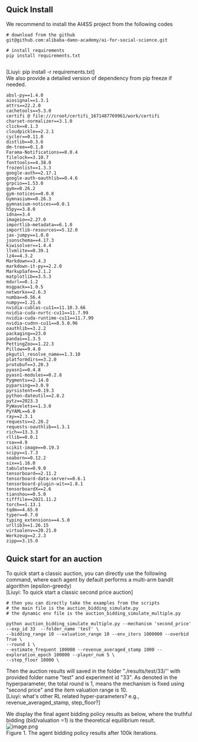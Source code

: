 ## Quick Install
We recommend to install the AI4SS project from the following codes
```shell
# download from the github 
git@github.com:alibaba-damo-academy/ai-for-social-science.git 

# install requirements
pip install requirements.txt


```
[Liuyi: pip install -r requirements.txt]<br />We also provide a detailed version of dependency from pip freeze if needed.

```shell
absl-py==1.4.0
aiosignal==1.3.1
attrs==22.2.0
cachetools==5.3.0
certifi @ file:///croot/certifi_1671487769961/work/certifi
charset-normalizer==3.1.0
click==8.1.3
cloudpickle==2.2.1
cycler==0.11.0
distlib==0.3.6
dm-tree==0.1.8
Farama-Notifications==0.0.4
filelock==3.10.7
fonttools==4.38.0
frozenlist==1.3.3
google-auth==2.17.1
google-auth-oauthlib==0.4.6
grpcio==1.53.0
gym==0.26.2
gym-notices==0.0.8
Gymnasium==0.26.3
gymnasium-notices==0.0.1
h5py==3.8.0
idna==3.4
imageio==2.27.0
importlib-metadata==6.1.0
importlib-resources==5.12.0
jax-jumpy==1.0.0
jsonschema==4.17.3
kiwisolver==1.4.4
llvmlite==0.39.1
lz4==4.3.2
Markdown==3.4.3
markdown-it-py==2.2.0
MarkupSafe==2.1.2
matplotlib==3.5.3
mdurl==0.1.2
msgpack==1.0.5
networkx==2.6.3
numba==0.56.4
numpy==1.21.6
nvidia-cublas-cu11==11.10.3.66
nvidia-cuda-nvrtc-cu11==11.7.99
nvidia-cuda-runtime-cu11==11.7.99
nvidia-cudnn-cu11==8.5.0.96
oauthlib==3.2.2
packaging==23.0
pandas==1.3.5
PettingZoo==1.22.3
Pillow==9.4.0
pkgutil_resolve_name==1.3.10
platformdirs==3.2.0
protobuf==3.20.3
pyasn1==0.4.8
pyasn1-modules==0.2.8
Pygments==2.14.0
pyparsing==3.0.9
pyrsistent==0.19.3
python-dateutil==2.8.2
pytz==2023.3
PyWavelets==1.3.0
PyYAML==6.0
ray==2.3.1
requests==2.28.2
requests-oauthlib==1.3.1
rich==13.3.3
rllib==0.0.1
rsa==4.9
scikit-image==0.19.3
scipy==1.7.3
seaborn==0.12.2
six==1.16.0
tabulate==0.9.0
tensorboard==2.11.2
tensorboard-data-server==0.6.1
tensorboard-plugin-wit==1.8.1
tensorboardX==2.6
tianshou==0.5.0
tifffile==2021.11.2
torch==1.13.1
tqdm==4.65.0
typer==0.7.0
typing_extensions==4.5.0
urllib3==1.26.15
virtualenv==20.21.0
Werkzeug==2.2.3
zipp==3.15.0
```

## Quick start for an auction 

To quick start a classic auction,  you can directly use the following command, where each agent by default performs a multi-arm bandit algorithm (epsilon-greedy) <br />[Liuyi: To quick start a classic second price auction]
```shell
# then you can directly take the examples from the scripts 
# the main file is the auction_bidding_simulate.py 
# the dynamic env file is the auction_bidding_simulate_multiple.py

python auction_bidding_simulate_multiple.py --mechanism 'second_price' --exp_id 33  --folder_name 'test' \
--bidding_range 10 --valuation_range 10 --env_iters 1000000 --overbid True \
--round 1 \
--estimate_frequent 100000 --revenue_averaged_stamp 1000 --exploration_epoch 100000 --player_num 5 \
--step_floor 10000 \
```


Then the auction results will saved in the folder "./results/test/33/'' with provided folder name "test" and experiment id "33". As denoted in the hyperparameter, the total round is 1, means the mechanism is fixed using "second price" and the item valuation range is 10.  <br />[Liuyi: what's other RL related hyper-parameters? e.g., revenue_averaged_stamp, step_floor?]

We display the final agent bidding policy results as below,  where the truthful bidding (bid/valuation =1) is the theoretical equilibrium result.<br />![image.png](https://intranetproxy.alipay.com/skylark/lark/0/2023/png/229273/1684208003453-c1358d2a-f2b5-45e1-8061-d894fa9f8e75.png?x-oss-process=image/format,png#clientId=u6aca483e-306e-4&from=paste&height=480&id=uf4398f10&originHeight=480&originWidth=640&originalType=binary&ratio=1&rotation=0&showTitle=false&size=1229090&status=done&style=none&taskId=ubf766edc-03da-4f02-a86b-05f1cc90144&title=&width=640)<br />Figure 1. The agent bidding policy results after 100k iterations.
